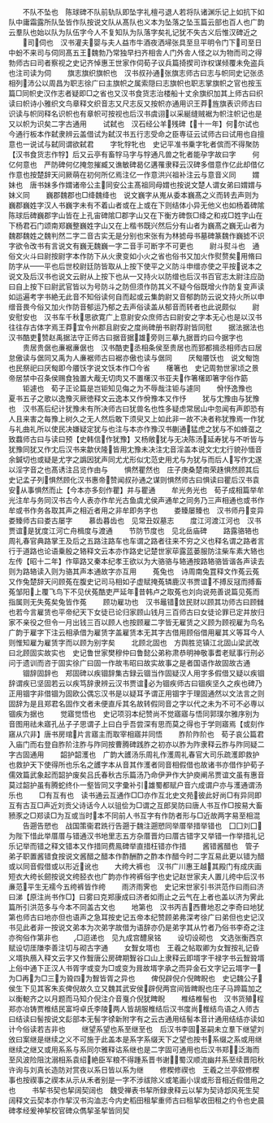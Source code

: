 <!-- { "loadSidebar": true } -->
　　不队不坠也　陈球碑不队前轨队即坠字礼檀弓退人若将队诸渊乐记上如抗下如队中庸霜露所队坠皆作队按说文队从髙队也义本为坠落之坠玉篇云部也百人也广韵云羣队也始以队为队伍字今人不复知队为队落字矣礼记犹不失古义后惟汉碑近之
　　司伺也　汉书灌夫婴与夫人益市牛酒夜洒埽张具至旦平明令门下司至日中蚡不来司与伺同髙五王魏勃乃常独早扫齐相舎人门外舎人怪之以为物而司之得勃师古曰司者察视之史记齐悼惠王世家作伺荀子议兵篇掎揳司诈权谋倾覆未免盗兵也注司读为伺
　　旗志旗织旗帜也　汉书叔孙通张旗志师古曰志与帜同史记张丞相列沛公以周昌为职志徐广曰主旗帜之属索隠曰志旗帜也职志掌旗帜之官也按玉篇□同帜史汉作志者疑即□之省也又汉书食货志治楼船十丈余旗织加其上师古曰织读曰帜诗小雅织文鸟章释文织音志又尺志反又按帜亦通用识王莽旌旗表识师古曰识读与帜同释名识帜也有章帜可按视也后汉书虞诩以采綖缝贼裾为帜注帜记也是又以帜为识矣二字古通用
　　试弑也　汉石经公羊残碑【十一年】何尔试也今通行板本作弑隶辨云盖借试为弑汉书五行志受命之臣専征云试师古曰试用也自擅意也一说试与弑同谓欲弑君
　　字牝牸牝也　史记平准书乗字牝者傧而不得聚防【汉书食货志作牸】后又云亭有畜牸马字与牸通凡兽之牝者能孕字故曰字
　　何亿何意也　严防碑何亿掩忽摧臧又谯敏碑曷亿遘罹隶释云汉碑多借意作亿此却借亿作意也按楚辞天问厥萌在初何所亿焉注亿一作意洪兴祖补注云与意音义同
　　媦妹也　唐书妹多作媦诸帝公主同安公主髙祖同母媦也按说文楚人谓女弟曰媦媦与妹义同
　　巍郡魏郡也□绛魏绛也　说文巍字从嵬从委本巍髙之义而转去声则为巍郡巍姓字汉人书巍字未有不着山者或在上或在下则结体小异无他义也如杨着碑隂陈球后碑巍郡字山皆在上孔宙碑隂□郡字山又在下衡方碑恢□绛之和戎□姓字山在下杨君石门颂南郑巍整巍姓字山又在上楷书既兴然后分有山者为巍髙之巍无山者为魏郡魏姓之魏判然二字二音古实无是分别也宋张有为林摅母书墓碑篆魏作巍摅不识字欲令改书有言说文有巍无魏巍一字二音手可断字不可更也
　　尉斗熨斗也　通俗文火斗曰尉按尉字本作防下从火隶变如小火之省也俗书又加火作熨赘矣用脩曰防字从平也后世校尉廷防皆取从上按下使平之义防斗申缯亦使之平按说本之说文及后汉书也说文云尉从上按下也从又持火以防缯也后汉书百官志太尉注应劭曰自上按下曰尉武官皆以为号防斗之防但须作防其义不疑今俗既增火作防复变声读如运遍考字书絶无此音不知俗读何自而起或云集韵尉又音郁韵防云说文持火所以申缯音畏今俗又加火作防音郁运乃郁之去声俗读盖从郁音而转者也此说颇似
　　尉安慰安也　汉书车千秋思欲寛广上意尉安众庶师古曰尉安之字本无心也是以汉书往往存古体字焉王莽宜令州郡且尉安之度尚碑册书尉荐尉皆同慰
　　据法据法也　汉书酷吏赞赵禹据法守正师古曰据音据雄旁则三摹九据晋灼曰今据字也
　　贵居贵倨也亷裾亷倨也　汉书酷吏丞相条侯至贵居也而郅都揖丞相师古曰居怠傲读与倨同又禹为人亷裾师古曰裾亦傲也读与倨同
　　厌匓餍饫也　说文匓饱也民祭祀曰厌匓即今餍饫字说文饫本作□今省
　　櫡箸也　史记周勃世家顷之景帝居禁中召条侯赐食独置大胾无切肉又不置櫡汉书亚夫作箸櫡即箸字俗作筯
　　钜遽也　荀子正论篇是岂钜知见侮之为不辱哉注钜与遽同
　　佾忬逸豫也　夏书五子之歌以逸豫灭厥徳释文云逸本又作佾豫本又作忬
　　犹与冘豫由与犹豫也　汉书髙后纪计犹豫未有所决师古曰犹兽名也性多疑虑常居山中忽闻有声即恐有人且来害之每豫上树久之无人然后敢下须臾又上如此非一故不决者称犹豫焉一作犹与礼曲礼所以使民决嫌疑定犹与也注与本亦作豫汉书蒯通猛虎之犹与不如蜂虿之致蠚师古曰与读曰预【史韩信作犹豫】又杨敞犹与无决陈汤延寿犹与不听皆与犹豫同犹又作冘后汉书来歙伏隆皆用冘豫未决注冘音淫盖本说文冘冘行貌孙愐音余鍼切也或疑是尤字之譌因犹声同尤尤形似冘范史用尤与为犹与而后人写作冘遂以淫字音之也髙诱注吕览作由与
　　惧然瞿然也　庄子庚桑楚南荣趎惧然顾其后史记孟子列惧然顾化汉书惠帝赞闻叔孙通之谋则惧然师古曰惧读曰瞿后汉书袁安从事惧然而止【今本亦多刻作瞿】并与瞿通
　　牟光务光也　荀子成相篇举牟光注牟与务同汉书古今人表亦作牟光古鱼虞尤侯声通牟之同务乃三声相通也或书作牟或书作务各取其声之相近者用之非牟即务字也
　　娄臻屡臻也　汉书师丹变异娄臻师古曰娄古屡字
　　慕齿暮齿也　见常丑奴墓志
　　度江河渡江河也　汉书贾谊是犹度江河亡舟楫度与渡通
　　节防节度也　见北岳庙碑
　　路露骆辂也　周礼春官典路掌王及后之五路注路车也车谓之路者往来不穷之义也释名谓之路者言行于道路也论语乗殷之辂释文云本亦作路史记楚世家荜露蓝蒌服防注柴车素大辂也左传【昭十二年】作筚路又秦本纪孝王欲以为大骆骆与辂通按路辂骆皆谐各声读去则为路辂读入则为骆其声本通故字亦互用
　　菟兔也　诗周南兔罝释文作菟云菟又作兔楚辞天问顾菟在腹史记司马相如子虚赋掩菟辚鹿汉书贾谊不搏反冦而搏畜菟邹阳上覆飞鸟下不见伏菟酷吏严延年昔韩卢之取菟也刘向说苑善说篇见菟而指属则无失菟矣兔皆作菟
　　顾功雇功也　汉书鼂错敛民财以顾其功师古曰顾雠也若今言雇赁也平帝纪天下女徒已论归家顾山钱月三百师古曰女徒论罪已定并放归家不亲役之但令一月出钱三百以顾人也按顾雇二字皆无雇赁之义顾为顾视雇为鸟名广韵于雇字下注云相承借为雇赁字盖雇赁本无其字古借用顾俗借用雇其义等耳今人则惟知雇为雇赁字而以顾为别字矣
　　北顾北固也　方舆胜览镇江北固山梁武改曰北顾固实故实也　史记鲁世家樊穆仲曰鲁懿公弟称肃恭明神敬事耆老赋事行刑必问于遗训而咨于固实徐广曰固一作故韦昭曰故实故事之是者国语作故固故古通
　　锢辞固辞也　郑固碑以疾锢辞集古録云锢当作固疑汉人用字多假借又疑以疾锢辞谓疾已坚固若云以疾笃辞隶辨云汉书贾谊必为锢疾师古曰锢疾坚久之疾也碑乃正用锢字非借锢为固欧公偶忘汉书是以疑耳予谓正用锢字于理固通然以文法言之则固辞为是且郑君名固作文者未便直斥其名故转假同音之字以代之未为不可不必専以锢疾为据也
　　觉寤觉悟也　史记项羽本纪赞尚不觉寤寤与悟同郭璞尔雅序别为音图用祛未寤孔丛子子思谓子上曰白乎吾尝深有思而莫之得也于学则寤焉【或刻作窹从穴非】唐书房琯片言寤主而取宰相寤并同悟
　　胙阶阼阶也　荀子哀公篇君入庙门而右登自胙阶注胙与阼同按曹腾碑践胙之初亦以胙为阼隶释云胙与阼同疑二字古固通用
　　韶护韶濩也　广韵大頀汤乐周礼作濩周礼春官大司乐疏濩即救护也救护天下使得所也乐名之頀字本从音其作濩者同音相假借也故诸书亦借作护荀子儒效篇武象起而韶护废矣吕氏春秋古乐篇汤乃命伊尹作大护庾阐吊贾谊文虽有惠音莫过韶护虽有腾蛇终仆一壑皆同又字彚补引雄蜀都赋户音六成谓户亦与濩通谓汤乐也
　　□有互有也　读书通云互通作□□亦作互北史文苑彼此好尚□有异同即互有古互□声近刘贡父诗话今人以驵侩为□谓之互郎吴防曰唐人书互作□按易大畜豮豕之□郑读□为互或当时本不同前人书互字有作防者形与□近故两字易至相混
　　告遡告愬也　战国策衞君跣行告遡于魏注遡愬同举厝举措举错也　囗囗刘囗为陛下惜此举厝厝与错通汉书地里志五方杂厝晋灼曰厝古错字又举错一作举措礼记乐记举而错之释文错本又作措同费鳯碑举直措枉错亦作措
　　酱错酱醋也　管子弟子职置酱错食按说文酱醋之醋本作酢酬酢之酢本作醋今时二字互易此更以错为醋或以同音假借或以形近讹也
　　大绔大裤也　汉书广川惠王越其殿门有成庆画短衣大绔长劒按说文绔胫衣也广韵亦作袴裤俗字也史记赵世家夫人置儿绔中后汉书亷范平生无襦今五绔裤皆作绔
　　雨济雨霁也　史记宋世家引书洪范作曰雨曰济曰涕【原注尚书作□】曰雾曰克郑康成曰济者如雨止之云气在上者也盖以济为霁此篇所引洪范多与今本不同盖古文也
　　地第也　汉书丙吉西曹地忍之李奇曰地犹第也师古曰地亦但也语声之急耳按史记五帝本纪赞顾弟弗深考徐广曰弟但也史记汉书见此者非一按说文弟本为次弟字故借为语辞亦仍是弟字其从竹者乃俗书李奇之注亦徇俗作第非也
　　□迢递也　见九成宫醴泉铭
　　设切设砌也　文选张衡西京赋设切厓隒李善注切与砌古字通
　　女聟女壻也　王羲之帖取卿为女聟按礼记昏义壻执鴈入释文云字又作聟唐公房碑期聟谷口山上隶释云即壻字干禄字书云聟聓壻上俗中通下正汉人书胥字或变为□或变为咠故壻字承之而异金石文字记云壻字一为□再为□三为聓四为聟皆胥之异也
　　俾倪辟倪介倪睥睨也　史记魏公子侯生下见其客朱亥俾倪故久立又魏其武安侯辟倪两宫间皆睥睨也庄子马蹄篇加之以衡軶齐之以月题而马知介倪注介音戛介倪犹睥睨
　　椎结椎髻也　汉书货殖程郑亦冶铸贾椎结民富埒卓氏李陵两人皆胡服椎结后汉书度尚椎结鸟语之人师古曰结读曰髻按说文髟部本无髻字徐新附字有之云古通用结髻本音计通用结结亦读如计今俗读若吉非也
　　继望系望也系至继至也　后汉书李固圣嗣未立羣下继望刘攽曰案继是继续之义不可施于此盖本是系字系缀天下之望也按书系缀之系或用继继续之继又或用系系与系同尔雅释诂系继也是二字固可通用也后汉书郑泛海而至风波险阻沈溺相系袁绍絶臣军粮不得踵系晋书谢蜀汉顺流幽幷系至续晋阳秋许询与刘真长造防对赏夜以系日皆以系为继
　　修稧修禊也　王羲之兰亭叙修稧事也按禊事之禊本从示从禾者别是一字不涉祓除义或笔画小误或形音相近假借用之也
　　书挈书契也挈阔契阔也　魏受禅表书挈所録隶释云以挈为契诗邶风死生契阔释文云契本亦作挈汉书沟洫志今内史稻田租挈重师古曰租挈收田租之约令也史晨碑孝经爰神挈校官碑众儁挈圣挈皆同契
